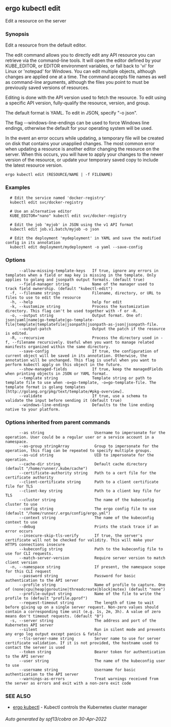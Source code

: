 ## ergo kubectl edit

Edit a resource on the server

### Synopsis

Edit a resource from the default editor.

 The edit command allows you to directly edit any API resource you can retrieve via the command-line tools. It will open the editor defined by your KUBE_EDITOR, or EDITOR environment variables, or fall back to 'vi' for Linux or 'notepad' for Windows. You can edit multiple objects, although changes are applied one at a time. The command accepts file names as well as command-line arguments, although the files you point to must be previously saved versions of resources.

 Editing is done with the API version used to fetch the resource. To edit using a specific API version, fully-qualify the resource, version, and group.

 The default format is YAML. To edit in JSON, specify "-o json".

 The flag --windows-line-endings can be used to force Windows line endings, otherwise the default for your operating system will be used.

 In the event an error occurs while updating, a temporary file will be created on disk that contains your unapplied changes. The most common error when updating a resource is another editor changing the resource on the server. When this occurs, you will have to apply your changes to the newer version of the resource, or update your temporary saved copy to include the latest resource version.

```
ergo kubectl edit (RESOURCE/NAME | -f FILENAME)
```

### Examples

```
  # Edit the service named 'docker-registry'
  kubectl edit svc/docker-registry
  
  # Use an alternative editor
  KUBE_EDITOR="nano" kubectl edit svc/docker-registry
  
  # Edit the job 'myjob' in JSON using the v1 API format
  kubectl edit job.v1.batch/myjob -o json
  
  # Edit the deployment 'mydeployment' in YAML and save the modified config in its annotation
  kubectl edit deployment/mydeployment -o yaml --save-config
```

### Options

```
      --allow-missing-template-keys   If true, ignore any errors in templates when a field or map key is missing in the template. Only applies to golang and jsonpath output formats. (default true)
      --field-manager string          Name of the manager used to track field ownership. (default "kubectl-edit")
  -f, --filename strings              Filename, directory, or URL to files to use to edit the resource
  -h, --help                          help for edit
  -k, --kustomize string              Process the kustomization directory. This flag can't be used together with -f or -R.
  -o, --output string                 Output format. One of: json|yaml|name|go-template|go-template-file|template|templatefile|jsonpath|jsonpath-as-json|jsonpath-file.
      --output-patch                  Output the patch if the resource is edited.
  -R, --recursive                     Process the directory used in -f, --filename recursively. Useful when you want to manage related manifests organized within the same directory.
      --save-config                   If true, the configuration of current object will be saved in its annotation. Otherwise, the annotation will be unchanged. This flag is useful when you want to perform kubectl apply on this object in the future.
      --show-managed-fields           If true, keep the managedFields when printing objects in JSON or YAML format.
      --template string               Template string or path to template file to use when -o=go-template, -o=go-template-file. The template format is golang templates [http://golang.org/pkg/text/template/#pkg-overview].
      --validate                      If true, use a schema to validate the input before sending it (default true)
      --windows-line-endings          Defaults to the line ending native to your platform.
```

### Options inherited from parent commands

```
      --as string                      Username to impersonate for the operation. User could be a regular user or a service account in a namespace.
      --as-group stringArray           Group to impersonate for the operation, this flag can be repeated to specify multiple groups.
      --as-uid string                  UID to impersonate for the operation.
      --cache-dir string               Default cache directory (default "/home/runner/.kube/cache")
      --certificate-authority string   Path to a cert file for the certificate authority
      --client-certificate string      Path to a client certificate file for TLS
      --client-key string              Path to a client key file for TLS
      --cluster string                 The name of the kubeconfig cluster to use
      --config string                  The ergo config file to use (default "/home/runner/.ergo/config/ergo.yml")
      --context string                 The name of the kubeconfig context to use
      --debug                          Prints the stack trace if an error occurs
      --insecure-skip-tls-verify       If true, the server's certificate will not be checked for validity. This will make your HTTPS connections insecure
      --kubeconfig string              Path to the kubeconfig file to use for CLI requests.
      --match-server-version           Require server version to match client version
  -n, --namespace string               If present, the namespace scope for this CLI request
      --password string                Password for basic authentication to the API server
      --profile string                 Name of profile to capture. One of (none|cpu|heap|goroutine|threadcreate|block|mutex) (default "none")
      --profile-output string          Name of the file to write the profile to (default "profile.pprof")
      --request-timeout string         The length of time to wait before giving up on a single server request. Non-zero values should contain a corresponding time unit (e.g. 1s, 2m, 3h). A value of zero means don't timeout requests. (default "0")
  -s, --server string                  The address and port of the Kubernetes API server
      --silent                         Run in silent mode and prevents any ergo log output except panics & fatals
      --tls-server-name string         Server name to use for server certificate validation. If it is not provided, the hostname used to contact the server is used
      --token string                   Bearer token for authentication to the API server
      --user string                    The name of the kubeconfig user to use
      --username string                Username for basic authentication to the API server
      --warnings-as-errors             Treat warnings received from the server as errors and exit with a non-zero exit code
```

### SEE ALSO

* [ergo kubectl](ergo_kubectl.md)	 - Kubectl controls the Kubernetes cluster manager

###### Auto generated by spf13/cobra on 30-Apr-2022
